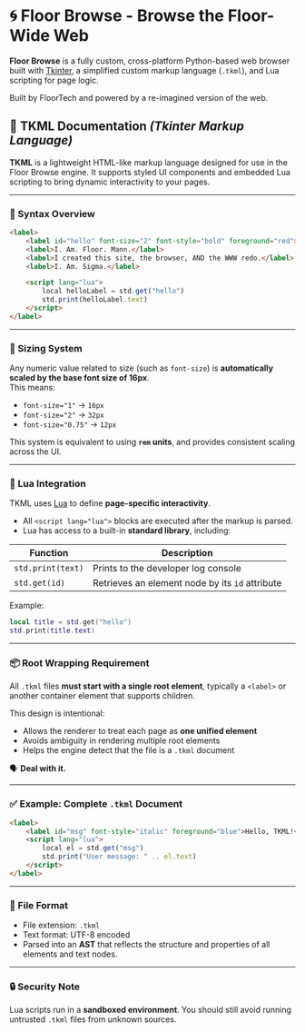 # 🌀 Floor Browse - Browse the Floor-Wide Web

**Floor Browse** is a fully custom, cross-platform Python-based web browser built with [Tkinter](https://docs.python.org/3/library/tkinter.html), a simplified custom markup language (`.tkml`), and Lua scripting for page logic.

Built by FloorTech and powered by a re-imagined version of the web.

## 📘 TKML Documentation ***(Tkinter Markup Language)***

**TKML** is a lightweight HTML-like markup language designed for use in the Floor Browse engine. It supports styled UI components and embedded Lua scripting to bring dynamic interactivity to your pages.

---

### 🧩 Syntax Overview

```html
<label>
    <label id="hello" font-size="2" font-style="bold" foreground="red">HELO SIGMA</label>
    <label>I. Am. Floor. Mann.</label>
    <label>I created this site, the browser, AND the WWW redo.</label>
    <label>I. Am. Sigma.</label>

    <script lang="lua">
        local helloLabel = std.get("hello")
        std.print(helloLabel.text)
    </script>
</label>
```

---

### 📏 Sizing System

Any numeric value related to size (such as `font-size`) is **automatically scaled by the base font size of 16px**.  
This means:

- `font-size="1"` → `16px`
- `font-size="2"` → `32px`
- `font-size="0.75"` → `12px`

This system is equivalent to using **`rem` units**, and provides consistent scaling across the UI.

---

### 🧠 Lua Integration

TKML uses [Lua](https://lua.org) to define **page-specific interactivity**.

- All `<script lang="lua">` blocks are executed after the markup is parsed.
- Lua has access to a built-in **standard library**, including:

| Function        | Description                                      |
|----------------|--------------------------------------------------|
| `std.print(text)` | Prints to the developer log console             |
| `std.get(id)`     | Retrieves an element node by its `id` attribute |

Example:

```lua
local title = std.get("hello")
std.print(title.text)
```

---

### 📦 Root Wrapping Requirement

All `.tkml` files **must start with a single root element**, typically a `<label>` or another container element that supports children.

This design is intentional:

- Allows the renderer to treat each page as **one unified element**
- Avoids ambiguity in rendering multiple root elements
- Helps the engine detect that the file is a `.tkml` document

🗣 **Deal with it.**

---

### ✅ Example: Complete `.tkml` Document

```html
<label>
    <label id="msg" font-style="italic" foreground="blue">Hello, TKML!</label>
    <script lang="lua">
        local el = std.get("msg")
        std.print("User message: " .. el.text)
    </script>
</label>
```

---

### 📄 File Format

- File extension: `.tkml`
- Text format: UTF-8 encoded
- Parsed into an **AST** that reflects the structure and properties of all elements and text nodes.

---

### 🔒 Security Note

Lua scripts run in a **sandboxed environment**. You should still avoid running untrusted `.tkml` files from unknown sources.
